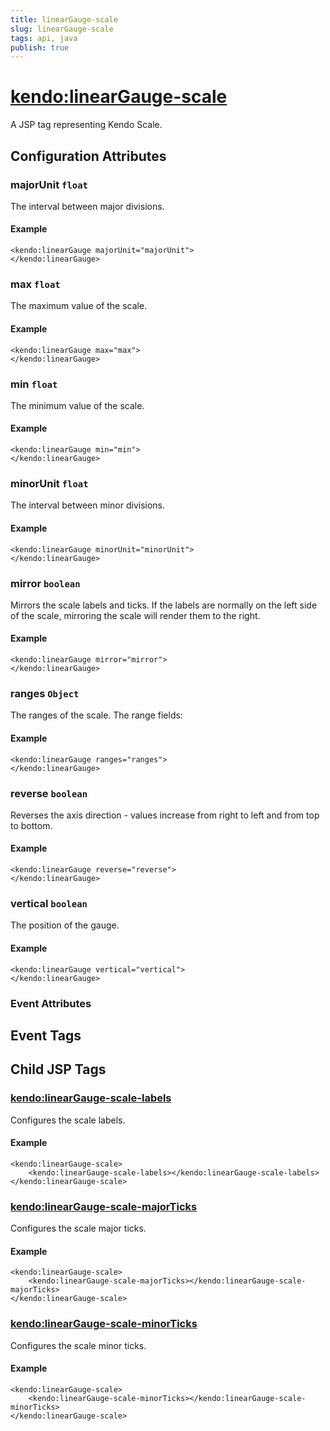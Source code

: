 ```yaml
---
title: linearGauge-scale
slug: linearGauge-scale
tags: api, java
publish: true
---
```


# <kendo:linearGauge-scale>
A JSP tag representing Kendo Scale.

## Configuration Attributes


### majorUnit `float`

The interval between major divisions.

#### Example
    <kendo:linearGauge majorUnit="majorUnit">
    </kendo:linearGauge>



### max `float`

The maximum value of the scale.

#### Example
    <kendo:linearGauge max="max">
    </kendo:linearGauge>



### min `float`

The minimum value of the scale.

#### Example
    <kendo:linearGauge min="min">
    </kendo:linearGauge>



### minorUnit `float`

The interval between minor divisions.

#### Example
    <kendo:linearGauge minorUnit="minorUnit">
    </kendo:linearGauge>



### mirror `boolean`

Mirrors the scale labels and ticks.
If the labels are normally on the left side of the scale, mirroring the scale will render them to the right.

#### Example
    <kendo:linearGauge mirror="mirror">
    </kendo:linearGauge>



### ranges `Object`

The ranges of the scale.
The range fields:

#### Example
    <kendo:linearGauge ranges="ranges">
    </kendo:linearGauge>



### reverse `boolean`

Reverses the axis direction - values increase from right to left and from top to bottom.

#### Example
    <kendo:linearGauge reverse="reverse">
    </kendo:linearGauge>



### vertical `boolean`

The position of the gauge.

#### Example
    <kendo:linearGauge vertical="vertical">
    </kendo:linearGauge>



### Event Attributes

## Event Tags
   

## Child JSP Tags

### [<kendo:linearGauge-scale-labels>](/api/wrappers/jsp/lineargauge/scale-labels)

Configures the scale labels.

#### Example

    <kendo:linearGauge-scale>
        <kendo:linearGauge-scale-labels></kendo:linearGauge-scale-labels>
    </kendo:linearGauge-scale>
 
### [<kendo:linearGauge-scale-majorTicks>](/api/wrappers/jsp/lineargauge/scale-majorticks)

Configures the scale major ticks.

#### Example

    <kendo:linearGauge-scale>
        <kendo:linearGauge-scale-majorTicks></kendo:linearGauge-scale-majorTicks>
    </kendo:linearGauge-scale>
 
### [<kendo:linearGauge-scale-minorTicks>](/api/wrappers/jsp/lineargauge/scale-minorticks)

Configures the scale minor ticks.

#### Example

    <kendo:linearGauge-scale>
        <kendo:linearGauge-scale-minorTicks></kendo:linearGauge-scale-minorTicks>
    </kendo:linearGauge-scale>
 
